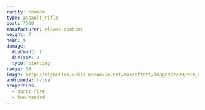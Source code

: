 ```yaml
---
rarity: common
type: assault_rifle
cost: 7500
manufacturer: elkoss-combine
weight: 7
heat: 9
damage:
  dieCount: 1
  dieType: 8
  type: piercing
range: 50
image: http://vignette4.wikia.nocookie.net/masseffect/images/2/29/ME3_Avenger_Assault_Rifle.png/revision/latest?cb=20120317171316
andromeda: false
properties:
  - burst-fire
  - two-handed
---
```

